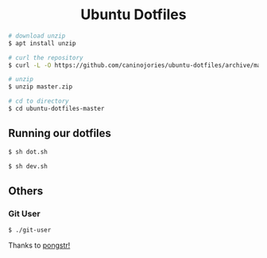 <h1 align="center"> Ubuntu Dotfiles </h1>

```bash
# download unzip
$ apt install unzip

# curl the repository
$ curl -L -O https://github.com/caninojories/ubuntu-dotfiles/archive/master.zip

# unzip
$ unzip master.zip

# cd to directory
$ cd ubuntu-dotfiles-master
```

## Running our dotfiles

```bash
$ sh dot.sh

$ sh dev.sh
```

## Others

### Git User
```bash
$ ./git-user
```
Thanks to [pongstr!](https://github.com/pongstr)
